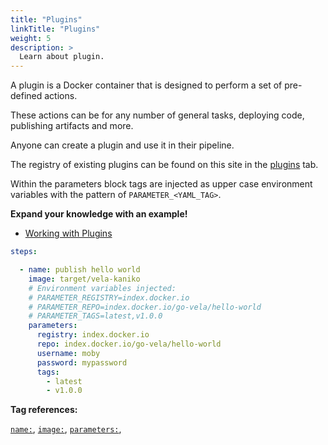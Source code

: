 ```yaml
---
title: "Plugins"
linkTitle: "Plugins"
weight: 5
description: >
  Learn about plugin.
---
```


A plugin is a Docker container that is designed to perform a set of pre-defined actions.

These actions can be for any number of general tasks, deploying code, publishing artifacts and more.

Anyone can create a plugin and use it in their pipeline. 

The registry of existing plugins can be found on this site in the [plugins](/docs/plugins/registry/) tab.

Within the parameters block tags are injected as upper case environment variables with the pattern of `PARAMETER_<YAML_TAG>`.

**Expand your knowledge with an example!**

* [Working with Plugins](/docs/usage/plugin/)

<!-- section break -->

```yaml
steps:

  - name: publish hello world
    image: target/vela-kaniko
    # Environment variables injected:
    # PARAMETER_REGISTRY=index.docker.io
    # PARAMETER_REPO=index.docker.io/go-vela/hello-world
    # PARAMETER_TAGS=latest,v1.0.0
    parameters:
      registry: index.docker.io
      repo: index.docker.io/go-vela/hello-world
      username: moby
      password: mypassword
      tags:
        - latest
        - v1.0.0
```

<!-- section break -->

**Tag references:**

[`name:`](/docs/reference/yaml/steps/#the-name-tag), [`image:`](/docs/reference/yaml/steps/#the-image-tag), [`parameters:`](/docs/reference/yaml/steps/#the-parameters-tag), 